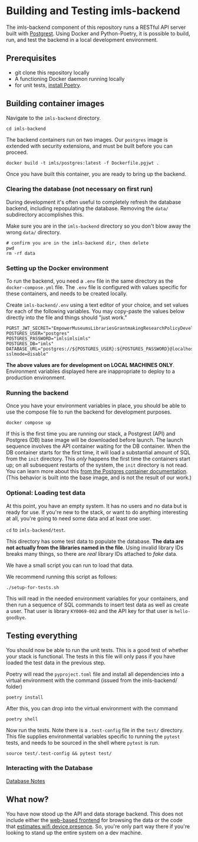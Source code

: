 # Building and Testing imls-backend

The imls-backend component of this repository runs a RESTful API server built with [Postgrest](https://postgrest.org/en/stable/). Using Docker and Python-Poetry, it is possible to build, run, and test the backend in a local development environment.

## Prerequisites

* git clone this repository locally
* A functioning Docker daemon running locally
* for unit tests, [install Poetry](https://python-poetry.org/docs/#installing-with-the-official-installer).

## Building container images

Navigate to the `imls-backend` directory.
```
cd imls-backend
```

The backend containers run on two images. Our `postgres` image is extended with security extensions, and must be built before you can proceed. 

```
docker build -t imls/postgres:latest -f Dockerfile.pgjwt .
```

Once you have built this container, you are ready to bring up the backend.

### Clearing the database (not necessary on first run)

During development it's often useful to completely refresh the database backend, including repopulating the database. Removing the `data/` subdirectory accomplishes this.

Make sure you are in the `imls-backend` directory so you don't blow away the wrong `data/` directory.
```
# confirm you are in the imls-backend dir, then delete
pwd
rm -rf data
```
### Setting up the Docker environment

To run the backend, you need a `.env` file in the same directory as the `docker-compose.yml` file. The `.env` file is configured with values specific for these containers, and needs to be created locally.

Create `imls-backend/.env` using a text editor of your choice, and set values for each of the following variables. You may copy-paste the values below directly into the file and things should "just work."

```
PGRST_JWT_SECRET="EmpowerMuseumsLibrariesGrantmakingResearchPolicyDevelopment"
POSTGRES_USER="postgres"
POSTGRES_PASSWORD="imlsimlsimls"
POSTGRES_DB="imls"
DATABASE_URL="postgres://${POSTGRES_USER}:${POSTGRES_PASSWORD}@localhost:5432/${POSTGRES_DB}?sslmode=disable"
```

**The above values are for development on LOCAL MACHINES ONLY**. Environment variables displayed here are inappropriate to deploy to a production environment.

### Running the backend 

Once you have your environment variables in place, you should be able to use the compose file to run the backend for development purposes.

```
docker compose up
```

If this is the first time you are running our stack, a Postgrest (API) and Postgres (DB) base image will be downloaded before launch. The launch sequence involves the API container waiting for the DB container. When the DB container starts for the first time, it will load a substantial amount of SQL from the `init` directory. This *only* happens the first time the containers start up; on all subsequent restarts of the system, the `init` directory is not read. You can learn more about this [from the Postgres container documentation](https://hub.docker.com/_/postgres). (This behavior is built into the base image, and is not the result of our work.)

### Optional: Loading test data

At this point, you have an empty system. It has no users and no data but is ready for use. If you're new to the stack, or want to do anything interesting at all, you're going to need some data and at least one user.

`cd` to `imls-backend/test`.

This directory has some test data to populate the database. **The data are not actually from the libraries named in the file**. Using invalid library IDs breaks many things, so there are *real* library IDs attached to *fake* data.

We have a small script you can run to load that data.

We recommend running this script as follows:

```
./setup-for-tests.sh
```

This will read in the needed environment variables for your containers, and then run a sequence of SQL commands to insert test data as well as create a user. That user is library `KY0069-002` and the API key for that user is `hello-goodbye`.

## Testing everything

You should now be able to run the unit tests. This is a good test of whether your stack is functional. The tests in this file will only pass if you have loaded the test data in the previous step.

Poetry will read the `pyproject.toml` file and install all dependencies into a virtual environment with the command (issued from the imls-backend/ folder)

```
poetry install
```

After this, you can drop into the virtual environment with the command

```
poetry shell
```

Now run the tests. Note there is a `.test-config` file in the `test/` directory. This file supplies environmental variables specific to running the `pytest` tests, and needs to be sourced in the shell where `pytest` is run.

```
source test/.test-config && pytest test/
```

### Interacting with the Database

[Database Notes](DATABASE_NOTES.md)

## What now?

You have now stood up the API and data storage backend. This does not include either the [web-based frontend](../imls-frontend/README.md) for browsing the data or the code that [estimates wifi device presence](../imls-wifi-sensor/README.md). So, you're only part way there if you're looking to stand up the entire system on a dev machine.
